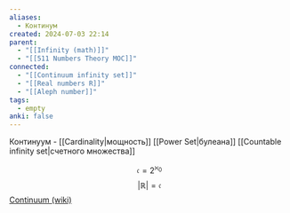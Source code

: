 ```yaml
---
aliases:
  - Континум
created: 2024-07-03 22:14
parent:
  - "[[Infinity (math)]]"
  - "[[511 Numbers Theory MOC]]"
connected:
  - "[[Continuum infinity set]]"
  - "[[Real numbers R]]"
  - "[[Aleph number]]"
tags:
  - empty
anki: false
---
```

Континуум - [[Cardinality|мощность]] [[Power Set|булеана]] [[Countable infinity set|счетного множества]] 

$$
\mathfrak{c}=2^{\aleph_0}
$$
$$
|\mathbb{R}|=\mathfrak{c}
$$
[Continuum (wiki)](https://en.wikipedia.org/wiki/Continuum_(set_theory))

